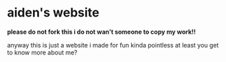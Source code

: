 # aiden's website

**please do not fork this i do not wan't someone to copy my work!!**

anyway this is just a website i made for fun
kinda pointless
at least you get to know more about me?
